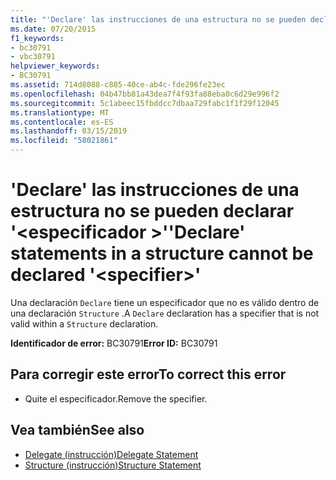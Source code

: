 ```yaml
---
title: "'Declare' las instrucciones de una estructura no se pueden declarar '<specifier>'"
ms.date: 07/20/2015
f1_keywords:
- bc30791
- vbc30791
helpviewer_keywords:
- BC30791
ms.assetid: 714d8088-c885-40ce-ab4c-fde296fe23ec
ms.openlocfilehash: 04b47bb81a43dea7f4f93fa88eba0c6d29e996f2
ms.sourcegitcommit: 5c1abeec15fbddcc7dbaa729fabc1f1f29f12045
ms.translationtype: MT
ms.contentlocale: es-ES
ms.lasthandoff: 03/15/2019
ms.locfileid: "58021861"
---
```

# <a name="declare-statements-in-a-structure-cannot-be-declared-specifier"></a><span data-ttu-id="45b30-102">'Declare' las instrucciones de una estructura no se pueden declarar '\<especificador >'</span><span class="sxs-lookup"><span data-stu-id="45b30-102">'Declare' statements in a structure cannot be declared '\<specifier>'</span></span>
<span data-ttu-id="45b30-103">Una declaración `Declare` tiene un especificador que no es válido dentro de una declaración `Structure` .</span><span class="sxs-lookup"><span data-stu-id="45b30-103">A `Declare` declaration has a specifier that is not valid within a `Structure` declaration.</span></span>  
  
 <span data-ttu-id="45b30-104">**Identificador de error:** BC30791</span><span class="sxs-lookup"><span data-stu-id="45b30-104">**Error ID:** BC30791</span></span>  
  
## <a name="to-correct-this-error"></a><span data-ttu-id="45b30-105">Para corregir este error</span><span class="sxs-lookup"><span data-stu-id="45b30-105">To correct this error</span></span>  
  
-   <span data-ttu-id="45b30-106">Quite el especificador.</span><span class="sxs-lookup"><span data-stu-id="45b30-106">Remove the specifier.</span></span>  
  
## <a name="see-also"></a><span data-ttu-id="45b30-107">Vea también</span><span class="sxs-lookup"><span data-stu-id="45b30-107">See also</span></span>

- [<span data-ttu-id="45b30-108">Delegate (instrucción)</span><span class="sxs-lookup"><span data-stu-id="45b30-108">Delegate Statement</span></span>](../../visual-basic/language-reference/statements/delegate-statement.md)
- [<span data-ttu-id="45b30-109">Structure (instrucción)</span><span class="sxs-lookup"><span data-stu-id="45b30-109">Structure Statement</span></span>](../../visual-basic/language-reference/statements/structure-statement.md)
